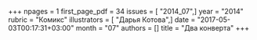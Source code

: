 +++
npages = 1
first_page_pdf = 34
issues = [ "2014_07",]
year = "2014"
rubric = "Комикс"
illustrators = [ "Дарья Котова",]
date = "2017-05-03T00:17:31+03:00"
month = "07"
authors = []
title = "Два конверта"
+++
